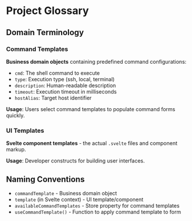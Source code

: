 # Project Glossary

## Domain Terminology

### Command Templates
**Business domain objects** containing predefined command configurations:
- `cmd`: The shell command to execute
- `type`: Execution type (ssh, local, terminal)
- `description`: Human-readable description
- `timeout`: Execution timeout in milliseconds
- `hostAlias`: Target host identifier

**Usage**: Users select command templates to populate command forms quickly.

### UI Templates
**Svelte component templates** - the actual `.svelte` files and component markup.

**Usage**: Developer constructs for building user interfaces.

## Naming Conventions

- `commandTemplate` - Business domain object
- `template` (in Svelte context) - UI template/component
- `availableCommandTemplates` - Store property for command templates
- `useCommandTemplate()` - Function to apply command template to form